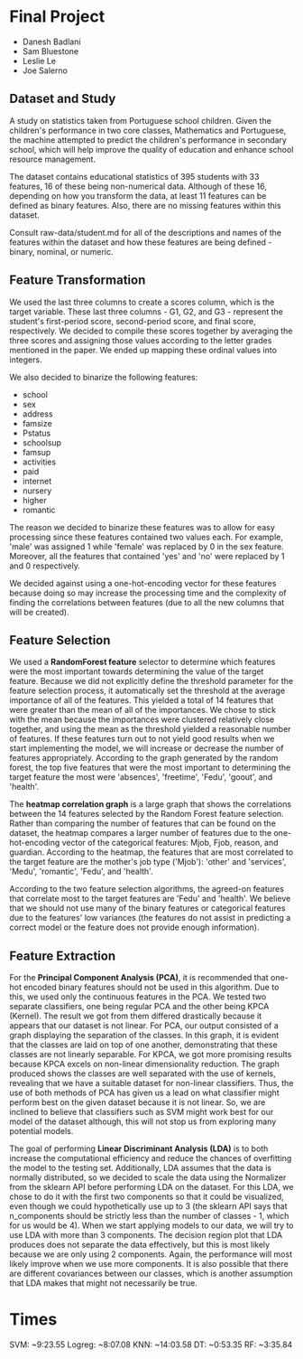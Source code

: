 # Final Project

- Danesh Badlani
- Sam Bluestone
- Leslie Le
- Joe Salerno

## Dataset and Study

A study on statistics taken from Portuguese school children. Given the children's performance in two core classes, Mathematics and Portuguese, the machine attempted to predict the children's performance in secondary school, which will help improve the quality of education and enhance school resource management.

The dataset contains educational statistics of 395 students with 33 features, 16 of these being non-numerical data. Although of these 16, depending on how you transform the data, at least 11 features can be defined as binary features. Also, there are no missing features within this dataset.

Consult raw-data/student.md for all of the descriptions and names of the features within the dataset and how these features are being defined - binary, nominal, or numeric.

## Feature Transformation

We used the last three columns to create a scores column, which is the target variable. These last three columns - G1, G2, and G3 - represent the student's first-period score, second-period score, and final score, respectively. We decided to compile these scores together by averaging the three scores and assigning those values according to the letter grades mentioned in the paper. We ended up mapping these ordinal values into integers.

We also decided to binarize the following features:

- school
- sex
- address
- famsize
- Pstatus
- schoolsup
- famsup
- activities
- paid
- internet
- nursery
- higher
- romantic

The reason we decided to binarize these features was to allow for easy processing since these features contained two values each. For example, 'male' was assigned 1 while 'female' was replaced by 0 in the sex feature. Moreover, all the features that contained 'yes' and 'no' were replaced by 1 and 0 respectively.

We decided against using a one-hot-encoding vector for these features because doing so may increase the processing time and the complexity of finding the correlations between features (due to all the new columns that will be created).

## Feature Selection

We used a **RandomForest feature** selector to determine which features were the most important towards determining the value of the target feature. Because we did not explicitly define the threshold parameter for the feature selection process, it automatically set the threshold at the average importance of all of the features. This yielded a total of 14 features that were greater than the mean of all of the importances. We chose to stick with the mean because the importances were clustered relatively close together, and using the mean as the threshold yielded a reasonable number of features. If these features turn out to not yield good results when we start implementing the model, we will increase or decrease the number of features appropriately. According to the graph generated by the random forest, the top five features that were the most important to determining the target feature the most were 'absences', 'freetime', 'Fedu', 'goout', and 'health'.

The **heatmap correlation graph** is a large graph that shows the correlations between the 14 features selected by the Random Forest feature selection. Rather than comparing the number of features that can be found on the dataset, the heatmap compares a larger number of features due to the one-hot-encoding vector of the categorical features: Mjob, Fjob, reason, and guardian. According to the heatmap, the features that are most correlated to the target feature are the mother's job type ('Mjob'): 'other' and 'services', 'Medu', 'romantic', 'Fedu', and 'health'.

According to the two feature selection algorithms, the agreed-on features that correlate most to the target features are 'Fedu' and 'health'. We believe that we should not use many of the binary features or categorical features due to the features' low variances (the features do not assist in predicting a correct model or the feature does not provide enough information).

## Feature Extraction

For the **Principal Component Analysis (PCA)**, it is recommended that one-hot encoded binary features should not be used in this algorithm. Due to this, we used only the continuous features in the PCA. We tested two separate classifiers, one being regular PCA and the other being KPCA (Kernel). The result we got from them differed drastically because it appears that our dataset is not linear. For PCA, our output consisted of a graph displaying the separation of the classes. In this graph, it is evident that the classes are laid on top of one another, demonstrating that these classes are not linearly separable. For KPCA, we got more promising results because KPCA excels on non-linear dimensionality reduction. The graph produced shows the classes are well separated with the use of kernels, revealing that we have a suitable dataset for non-linear classifiers. Thus, the use of both methods of PCA has given us a lead on what classifier might perform best on the given dataset because it is not linear. So, we are inclined to believe that classifiers such as SVM might work best for our model of the dataset although, this will not stop us from exploring many potential models.

The goal of performing **Linear Discriminant Analysis (LDA)** is to both increase the computational efficiency and reduce the chances of overfitting the model to the testing set. Additionally, LDA assumes that the data is normally distributed, so we decided to scale the data using the Normalizer from the sklearn API before performing LDA on the dataset. For this LDA, we chose to do it with the first two components so that it could be visualized, even though we could hypothetically use up to 3 (the sklearn API says that n_components should be strictly less than the number of classes - 1, which for us would be 4). When we start applying models to our data, we will try to use LDA with more than 3 components. The decision region plot that LDA produces does not separate the data effectively, but this is most likely because we are only using 2 components. Again, the performance will most likely improve when we use more components. It is also possible that there are different covariances between our classes, which is another assumption that LDA makes that might not necessarily be true.

# Times
SVM: ~9:23.55
Logreg: ~8:07.08
KNN: ~14:03.58
DT: ~0:53.35
RF: ~3:35.84
